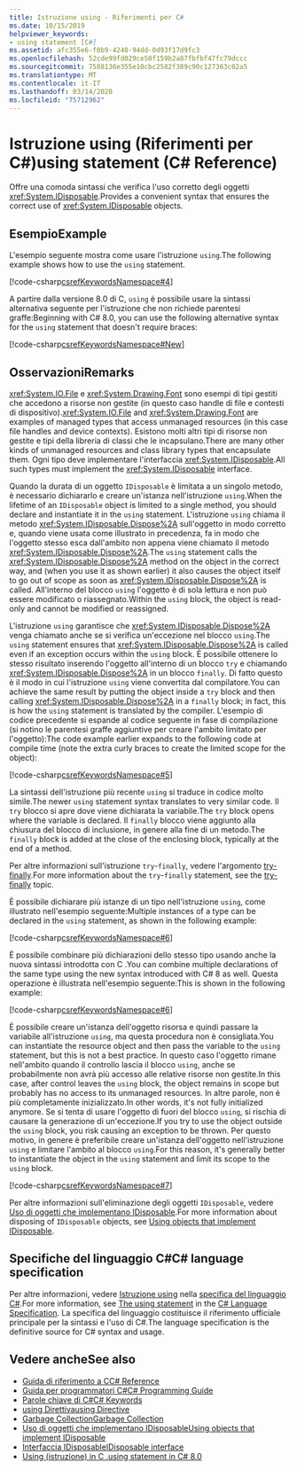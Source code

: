 ```yaml
---
title: Istruzione using - Riferimenti per C#
ms.date: 10/15/2019
helpviewer_keywords:
- using statement [C#]
ms.assetid: afc355e6-f0b9-4240-94dd-0d93f17d9fc3
ms.openlocfilehash: 52cde99fd029ce50f159b2a87fbfbf47fc79dccc
ms.sourcegitcommit: 7588136e355e10cbc2582f389c90c127363c02a5
ms.translationtype: MT
ms.contentlocale: it-IT
ms.lasthandoff: 03/14/2020
ms.locfileid: "75712962"
---
```

# <a name="using-statement-c-reference"></a><span data-ttu-id="809b4-102">Istruzione using (Riferimenti per C#)</span><span class="sxs-lookup"><span data-stu-id="809b4-102">using statement (C# Reference)</span></span>

<span data-ttu-id="809b4-103">Offre una comoda sintassi che verifica l'uso corretto degli oggetti <xref:System.IDisposable>.</span><span class="sxs-lookup"><span data-stu-id="809b4-103">Provides a convenient syntax that ensures the correct use of <xref:System.IDisposable> objects.</span></span>

## <a name="example"></a><span data-ttu-id="809b4-104">Esempio</span><span class="sxs-lookup"><span data-stu-id="809b4-104">Example</span></span>

<span data-ttu-id="809b4-105">L'esempio seguente mostra come usare l'istruzione `using`.</span><span class="sxs-lookup"><span data-stu-id="809b4-105">The following example shows how to use the `using` statement.</span></span>

[!code-csharp[csrefKeywordsNamespace#4](~/samples/snippets/csharp/VS_Snippets_VBCSharp/csrefKeywordsNamespace/CS/csrefKeywordsNamespace.cs#4)]

<span data-ttu-id="809b4-106">A partire dalla versione 8.0 di C, `using` è possibile usare la sintassi alternativa seguente per l'istruzione che non richiede parentesi graffe:</span><span class="sxs-lookup"><span data-stu-id="809b4-106">Beginning with C# 8.0, you can use the following alternative syntax for the `using` statement that doesn't require braces:</span></span>

[!code-csharp[csrefKeywordsNamespace#New](~/samples/snippets/csharp/VS_Snippets_VBCSharp/csrefKeywordsNamespace/CS/csrefKeywordsNamespace.cs#ModernUsing)]

## <a name="remarks"></a><span data-ttu-id="809b4-107">Osservazioni</span><span class="sxs-lookup"><span data-stu-id="809b4-107">Remarks</span></span>

<span data-ttu-id="809b4-108"><xref:System.IO.File> e <xref:System.Drawing.Font> sono esempi di tipi gestiti che accedono a risorse non gestite (in questo caso handle di file e contesti di dispositivo).</span><span class="sxs-lookup"><span data-stu-id="809b4-108"><xref:System.IO.File> and <xref:System.Drawing.Font> are examples of managed types that access unmanaged resources (in this case file handles and device contexts).</span></span> <span data-ttu-id="809b4-109">Esistono molti altri tipi di risorse non gestite e tipi della libreria di classi che le incapsulano.</span><span class="sxs-lookup"><span data-stu-id="809b4-109">There are many other kinds of unmanaged resources and class library types that encapsulate them.</span></span> <span data-ttu-id="809b4-110">Ogni tipo deve implementare l'interfaccia <xref:System.IDisposable>.</span><span class="sxs-lookup"><span data-stu-id="809b4-110">All such types must implement the <xref:System.IDisposable> interface.</span></span>

<span data-ttu-id="809b4-111">Quando la durata di un oggetto `IDisposable` è limitata a un singolo metodo, è necessario dichiararlo e creare un'istanza nell'istruzione `using`.</span><span class="sxs-lookup"><span data-stu-id="809b4-111">When the lifetime of an `IDisposable` object is limited to a single method, you should declare and instantiate it in the `using` statement.</span></span> <span data-ttu-id="809b4-112">L'istruzione `using` chiama il metodo <xref:System.IDisposable.Dispose%2A> sull'oggetto in modo corretto e, quando viene usata come illustrato in precedenza, fa in modo che l'oggetto stesso esca dall'ambito non appena viene chiamato il metodo <xref:System.IDisposable.Dispose%2A>.</span><span class="sxs-lookup"><span data-stu-id="809b4-112">The `using` statement calls the <xref:System.IDisposable.Dispose%2A> method on the object in the correct way, and (when you use it as shown earlier) it also causes the object itself to go out of scope as soon as <xref:System.IDisposable.Dispose%2A> is called.</span></span> <span data-ttu-id="809b4-113">All'interno del blocco `using` l'oggetto è di sola lettura e non può essere modificato o riassegnato.</span><span class="sxs-lookup"><span data-stu-id="809b4-113">Within the `using` block, the object is read-only and cannot be modified or reassigned.</span></span>

<span data-ttu-id="809b4-114">L'istruzione `using` garantisce che <xref:System.IDisposable.Dispose%2A> venga chiamato anche se si verifica un'eccezione nel blocco `using`.</span><span class="sxs-lookup"><span data-stu-id="809b4-114">The `using` statement ensures that <xref:System.IDisposable.Dispose%2A> is called even if an exception occurs within the `using` block.</span></span> <span data-ttu-id="809b4-115">È possibile ottenere lo stesso risultato inserendo l'oggetto all'interno di un blocco `try` e chiamando <xref:System.IDisposable.Dispose%2A> in un blocco `finally`. Di fatto questo è il modo in cui l'istruzione `using` viene convertita dal compilatore.</span><span class="sxs-lookup"><span data-stu-id="809b4-115">You can achieve the same result by putting the object inside a `try` block and then calling <xref:System.IDisposable.Dispose%2A> in a `finally` block; in fact, this is how the `using` statement is translated by the compiler.</span></span> <span data-ttu-id="809b4-116">L'esempio di codice precedente si espande al codice seguente in fase di compilazione (si notino le parentesi graffe aggiuntive per creare l'ambito limitato per l'oggetto):</span><span class="sxs-lookup"><span data-stu-id="809b4-116">The code example earlier expands to the following code at compile time (note the extra curly braces to create the limited scope for the object):</span></span>

[!code-csharp[csrefKeywordsNamespace#5](~/samples/snippets/csharp/VS_Snippets_VBCSharp/csrefKeywordsNamespace/CS/csrefKeywordsNamespace.cs#5)]

<span data-ttu-id="809b4-117">La sintassi dell'istruzione più recente `using` si traduce in codice molto simile.</span><span class="sxs-lookup"><span data-stu-id="809b4-117">The newer `using` statement syntax translates to very similar code.</span></span> <span data-ttu-id="809b4-118">Il `try` blocco si apre dove viene dichiarata la variabile.</span><span class="sxs-lookup"><span data-stu-id="809b4-118">The `try` block opens where the variable is declared.</span></span> <span data-ttu-id="809b4-119">Il `finally` blocco viene aggiunto alla chiusura del blocco di inclusione, in genere alla fine di un metodo.</span><span class="sxs-lookup"><span data-stu-id="809b4-119">The `finally` block is added at the close of the enclosing block, typically at the end of a method.</span></span>

<span data-ttu-id="809b4-120">Per altre informazioni sull'istruzione `try`-`finally`, vedere l'argomento [try-finally](try-finally.md).</span><span class="sxs-lookup"><span data-stu-id="809b4-120">For more information about the `try`-`finally` statement, see the [try-finally](try-finally.md) topic.</span></span>

<span data-ttu-id="809b4-121">È possibile dichiarare più istanze di un tipo nell'istruzione `using`, come illustrato nell'esempio seguente:</span><span class="sxs-lookup"><span data-stu-id="809b4-121">Multiple instances of a type can be declared in the `using` statement, as shown in the following example:</span></span>

[!code-csharp[csrefKeywordsNamespace#6](~/samples/snippets/csharp/VS_Snippets_VBCSharp/csrefKeywordsNamespace/CS/csrefKeywordsNamespace.cs#6)]

<span data-ttu-id="809b4-122">È possibile combinare più dichiarazioni dello stesso tipo usando anche la nuova sintassi introdotta con C .</span><span class="sxs-lookup"><span data-stu-id="809b4-122">You can combine multiple declarations of the same type using the new syntax introduced with C# 8 as well.</span></span> <span data-ttu-id="809b4-123">Questa operazione è illustrata nell'esempio seguente:</span><span class="sxs-lookup"><span data-stu-id="809b4-123">This is shown in the following example:</span></span>

[!code-csharp[csrefKeywordsNamespace#6](~/samples/snippets/csharp/VS_Snippets_VBCSharp/csrefKeywordsNamespace/CS/csrefKeywordsNamespace.cs#MultipleUsing)]

<span data-ttu-id="809b4-124">È possibile creare un'istanza dell'oggetto risorsa e quindi passare la variabile all'istruzione `using`, ma questa procedura non è consigliata.</span><span class="sxs-lookup"><span data-stu-id="809b4-124">You can instantiate the resource object and then pass the variable to the `using` statement, but this is not a best practice.</span></span> <span data-ttu-id="809b4-125">In questo caso l'oggetto rimane nell'ambito quando il controllo lascia il blocco `using`, anche se probabilmente non avrà più accesso alle relative risorse non gestite.</span><span class="sxs-lookup"><span data-stu-id="809b4-125">In this case, after control leaves the `using` block, the object remains in scope but probably has no access to its unmanaged resources.</span></span> <span data-ttu-id="809b4-126">In altre parole, non è più completamente inizializzato.</span><span class="sxs-lookup"><span data-stu-id="809b4-126">In other words, it's not fully initialized anymore.</span></span> <span data-ttu-id="809b4-127">Se si tenta di usare l'oggetto di fuori del blocco `using`, si rischia di causare la generazione di un'eccezione.</span><span class="sxs-lookup"><span data-stu-id="809b4-127">If you try to use the object outside the `using` block, you risk causing an exception to be thrown.</span></span> <span data-ttu-id="809b4-128">Per questo motivo, in genere è preferibile creare un'istanza dell'oggetto nell'istruzione `using` e limitare l'ambito al blocco `using`.</span><span class="sxs-lookup"><span data-stu-id="809b4-128">For this reason, it's generally better to instantiate the object in the `using` statement and limit its scope to the `using` block.</span></span>

[!code-csharp[csrefKeywordsNamespace#7](~/samples/snippets/csharp/VS_Snippets_VBCSharp/csrefKeywordsNamespace/CS/csrefKeywordsNamespace.cs#7)]

<span data-ttu-id="809b4-129">Per altre informazioni sull'eliminazione degli oggetti `IDisposable`, vedere [Uso di oggetti che implementano IDisposable](../../../standard/garbage-collection/using-objects.md).</span><span class="sxs-lookup"><span data-stu-id="809b4-129">For more information about disposing of `IDisposable` objects, see [Using objects that implement IDisposable](../../../standard/garbage-collection/using-objects.md).</span></span>

## <a name="c-language-specification"></a><span data-ttu-id="809b4-130">Specifiche del linguaggio C#</span><span class="sxs-lookup"><span data-stu-id="809b4-130">C# language specification</span></span>

<span data-ttu-id="809b4-131">Per altre informazioni, vedere [Istruzione using](~/_csharplang/spec/statements.md#the-using-statement) nella [specifica del linguaggio C#](/dotnet/csharp/language-reference/language-specification/introduction).</span><span class="sxs-lookup"><span data-stu-id="809b4-131">For more information, see [The using statement](~/_csharplang/spec/statements.md#the-using-statement) in the [C# Language Specification](/dotnet/csharp/language-reference/language-specification/introduction).</span></span> <span data-ttu-id="809b4-132">La specifica del linguaggio costituisce il riferimento ufficiale principale per la sintassi e l'uso di C#.</span><span class="sxs-lookup"><span data-stu-id="809b4-132">The language specification is the definitive source for C# syntax and usage.</span></span>

## <a name="see-also"></a><span data-ttu-id="809b4-133">Vedere anche</span><span class="sxs-lookup"><span data-stu-id="809b4-133">See also</span></span>

- [<span data-ttu-id="809b4-134">Guida di riferimento a C</span><span class="sxs-lookup"><span data-stu-id="809b4-134">C# Reference</span></span>](../index.md)
- [<span data-ttu-id="809b4-135">Guida per programmatori C#</span><span class="sxs-lookup"><span data-stu-id="809b4-135">C# Programming Guide</span></span>](../../programming-guide/index.md)
- [<span data-ttu-id="809b4-136">Parole chiave di C#</span><span class="sxs-lookup"><span data-stu-id="809b4-136">C# Keywords</span></span>](index.md)
- [<span data-ttu-id="809b4-137">using Direttiva</span><span class="sxs-lookup"><span data-stu-id="809b4-137">using Directive</span></span>](using-directive.md)
- [<span data-ttu-id="809b4-138">Garbage Collection</span><span class="sxs-lookup"><span data-stu-id="809b4-138">Garbage Collection</span></span>](../../../standard/garbage-collection/index.md)
- [<span data-ttu-id="809b4-139">Uso di oggetti che implementano IDisposable</span><span class="sxs-lookup"><span data-stu-id="809b4-139">Using objects that implement IDisposable</span></span>](../../../standard/garbage-collection/using-objects.md)
- [<span data-ttu-id="809b4-140">Interfaccia IDisposable</span><span class="sxs-lookup"><span data-stu-id="809b4-140">IDisposable interface</span></span>](xref:System.IDisposable)
- [<span data-ttu-id="809b4-141">Using (istruzione) in C .</span><span class="sxs-lookup"><span data-stu-id="809b4-141">using statement in C# 8.0</span></span>](~/_csharplang/proposals/csharp-8.0/using.md)
